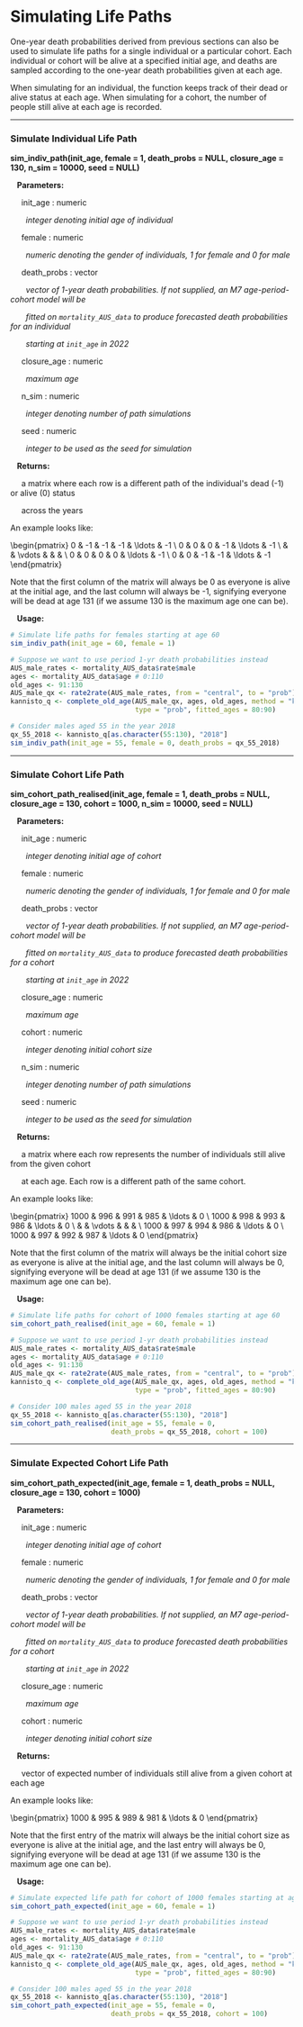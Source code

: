 # Simulating Life Paths

One-year death probabilities derived from previous sections can also be used to simulate life paths
for a single individual or a particular cohort. Each individual or cohort will be alive at a 
specified initial age, and deaths are sampled according to the one-year death probabilities 
given at each age.

When simulating for an individual, the function keeps track of their
dead or alive status at each age.
When simulating for a cohort, the number of people still alive at each age is recorded.

---

### Simulate Individual Life Path

**sim_indiv_path(init_age, female = 1, death_probs = NULL, closure_age = 130, n_sim = 10000, seed = NULL)**

&nbsp;&nbsp; **Parameters:**

&nbsp;&nbsp;&nbsp;&nbsp; init_age : numeric

&nbsp;&nbsp;&nbsp;&nbsp;&nbsp;&nbsp; *integer denoting initial age of individual*

&nbsp;&nbsp;&nbsp;&nbsp; female : numeric

&nbsp;&nbsp;&nbsp;&nbsp;&nbsp;&nbsp; *numeric denoting the gender of individuals, 1 for female and 0 for male*

&nbsp;&nbsp;&nbsp;&nbsp; death_probs : vector

&nbsp;&nbsp;&nbsp;&nbsp;&nbsp;&nbsp; *vector of 1-year death probabilities. If not supplied, an M7
age-period-cohort model will be* 

&nbsp;&nbsp;&nbsp;&nbsp;&nbsp;&nbsp; *fitted on `mortality_AUS_data` to produce forecasted
death probabilities for an individual* 

&nbsp;&nbsp;&nbsp;&nbsp;&nbsp;&nbsp; *starting at `init_age` in 2022*

&nbsp;&nbsp;&nbsp;&nbsp; closure_age : numeric

&nbsp;&nbsp;&nbsp;&nbsp;&nbsp;&nbsp; *maximum age*

&nbsp;&nbsp;&nbsp;&nbsp; n_sim : numeric

&nbsp;&nbsp;&nbsp;&nbsp;&nbsp;&nbsp; *integer denoting number of path simulations*

&nbsp;&nbsp;&nbsp;&nbsp; seed : numeric

&nbsp;&nbsp;&nbsp;&nbsp;&nbsp;&nbsp; *integer to be used as the seed for simulation*

&nbsp;&nbsp; **Returns:**

&nbsp;&nbsp;&nbsp;&nbsp; a matrix where each row is a different path of the individual's dead (-1)
or alive (0) status 

&nbsp;&nbsp;&nbsp;&nbsp; across the years

An example looks like: 

\begin{pmatrix}
0 & -1 & -1 & -1 & \ldots & -1 \\
0 & 0 & 0 & -1 & \ldots & -1 \\
 &  &  \vdots & & & \\
0 & 0 & 0 & 0 & \ldots & -1 \\
0 & 0 & -1 & -1 & \ldots & -1
\end{pmatrix}

Note that the first column of the matrix will always be 0 as everyone is alive at the initial age,
and the last column will always be -1, signifying everyone will be dead at age 131 (if we assume 130 is the
maximum age one can be). 

&nbsp;&nbsp; **Usage:**

```r
# Simulate life paths for females starting at age 60
sim_indiv_path(init_age = 60, female = 1)

# Suppose we want to use period 1-yr death probabilities instead
AUS_male_rates <- mortality_AUS_data$rate$male
ages <- mortality_AUS_data$age # 0:110
old_ages <- 91:130
AUS_male_qx <- rate2rate(AUS_male_rates, from = "central", to = "prob")
kannisto_q <- complete_old_age(AUS_male_qx, ages, old_ages, method = "kannisto",
                               type = "prob", fitted_ages = 80:90)

# Consider males aged 55 in the year 2018
qx_55_2018 <- kannisto_q[as.character(55:130), "2018"]
sim_indiv_path(init_age = 55, female = 0, death_probs = qx_55_2018)                         
```

---

### Simulate Cohort Life Path

**sim_cohort_path_realised(init_age, female = 1, death_probs = NULL, closure_age = 130,
cohort = 1000, n_sim = 10000, seed = NULL)**

&nbsp;&nbsp; **Parameters:**

&nbsp;&nbsp;&nbsp;&nbsp; init_age : numeric

&nbsp;&nbsp;&nbsp;&nbsp;&nbsp;&nbsp; *integer denoting initial age of cohort*

&nbsp;&nbsp;&nbsp;&nbsp; female : numeric

&nbsp;&nbsp;&nbsp;&nbsp;&nbsp;&nbsp; *numeric denoting the gender of individuals, 1 for female and 0 for male*

&nbsp;&nbsp;&nbsp;&nbsp; death_probs : vector

&nbsp;&nbsp;&nbsp;&nbsp;&nbsp;&nbsp; *vector of 1-year death probabilities. If not supplied, an M7
age-period-cohort model will be* 

&nbsp;&nbsp;&nbsp;&nbsp;&nbsp;&nbsp; *fitted on `mortality_AUS_data` to produce forecasted
death probabilities for a cohort* 

&nbsp;&nbsp;&nbsp;&nbsp;&nbsp;&nbsp; *starting at `init_age` in 2022*

&nbsp;&nbsp;&nbsp;&nbsp; closure_age : numeric

&nbsp;&nbsp;&nbsp;&nbsp;&nbsp;&nbsp; *maximum age*

&nbsp;&nbsp;&nbsp;&nbsp; cohort : numeric

&nbsp;&nbsp;&nbsp;&nbsp;&nbsp;&nbsp; *integer denoting initial cohort size*

&nbsp;&nbsp;&nbsp;&nbsp; n_sim : numeric

&nbsp;&nbsp;&nbsp;&nbsp;&nbsp;&nbsp; *integer denoting number of path simulations*

&nbsp;&nbsp;&nbsp;&nbsp; seed : numeric

&nbsp;&nbsp;&nbsp;&nbsp;&nbsp;&nbsp; *integer to be used as the seed for simulation*

&nbsp;&nbsp; **Returns:**

&nbsp;&nbsp;&nbsp;&nbsp; a matrix where each row represents the number of individuals still alive
from the given cohort 

&nbsp;&nbsp;&nbsp;&nbsp; at each age. Each row is a different path of the same cohort.

An example looks like: 

\begin{pmatrix}
1000 & 996 & 991 & 985 & \ldots & 0 \\
1000 & 998 & 993 & 986 & \ldots & 0 \\
 &  &  \vdots & & & \\
1000 & 997 & 994 & 986 & \ldots & 0 \\
1000 & 997 & 992 & 987 & \ldots & 0
\end{pmatrix}

Note that the first column of the matrix will always be the initial cohort size as everyone is alive at the initial age,
and the last column will always be 0, signifying everyone will be dead at age 131 (if we assume 130 is the
maximum age one can be). 

&nbsp;&nbsp; **Usage:**

```r
# Simulate life paths for cohort of 1000 females starting at age 60
sim_cohort_path_realised(init_age = 60, female = 1)

# Suppose we want to use period 1-yr death probabilities instead
AUS_male_rates <- mortality_AUS_data$rate$male
ages <- mortality_AUS_data$age # 0:110
old_ages <- 91:130
AUS_male_qx <- rate2rate(AUS_male_rates, from = "central", to = "prob")
kannisto_q <- complete_old_age(AUS_male_qx, ages, old_ages, method = "kannisto",
                               type = "prob", fitted_ages = 80:90)

# Consider 100 males aged 55 in the year 2018
qx_55_2018 <- kannisto_q[as.character(55:130), "2018"]
sim_cohort_path_realised(init_age = 55, female = 0,
                         death_probs = qx_55_2018, cohort = 100)                         
```

---

### Simulate Expected Cohort Life Path

**sim_cohort_path_expected(init_age, female = 1, death_probs = NULL, closure_age = 130,
cohort = 1000)**

&nbsp;&nbsp; **Parameters:**

&nbsp;&nbsp;&nbsp;&nbsp; init_age : numeric

&nbsp;&nbsp;&nbsp;&nbsp;&nbsp;&nbsp; *integer denoting initial age of cohort*

&nbsp;&nbsp;&nbsp;&nbsp; female : numeric

&nbsp;&nbsp;&nbsp;&nbsp;&nbsp;&nbsp; *numeric denoting the gender of individuals, 1 for female and 0 for male*

&nbsp;&nbsp;&nbsp;&nbsp; death_probs : vector

&nbsp;&nbsp;&nbsp;&nbsp;&nbsp;&nbsp; *vector of 1-year death probabilities. If not supplied, an M7
age-period-cohort model will be* 

&nbsp;&nbsp;&nbsp;&nbsp;&nbsp;&nbsp; *fitted on `mortality_AUS_data` to produce forecasted
death probabilities for a cohort* 

&nbsp;&nbsp;&nbsp;&nbsp;&nbsp;&nbsp; *starting at `init_age` in 2022*

&nbsp;&nbsp;&nbsp;&nbsp; closure_age : numeric

&nbsp;&nbsp;&nbsp;&nbsp;&nbsp;&nbsp; *maximum age*

&nbsp;&nbsp;&nbsp;&nbsp; cohort : numeric

&nbsp;&nbsp;&nbsp;&nbsp;&nbsp;&nbsp; *integer denoting initial cohort size*

&nbsp;&nbsp; **Returns:**

&nbsp;&nbsp;&nbsp;&nbsp; vector of expected number of individuals still alive 
from a given cohort at each age

An example looks like: 

\begin{pmatrix}
1000 & 995 & 989 & 981 & \ldots & 0
\end{pmatrix}

Note that the first entry of the matrix will always be the initial cohort size as everyone is alive at the initial age,
and the last entry will always be 0, signifying everyone will be dead at age 131 (if we assume 130 is the
maximum age one can be). 

&nbsp;&nbsp; **Usage:**

```r
# Simulate expected life path for cohort of 1000 females starting at age 60
sim_cohort_path_expected(init_age = 60, female = 1)

# Suppose we want to use period 1-yr death probabilities instead
AUS_male_rates <- mortality_AUS_data$rate$male
ages <- mortality_AUS_data$age # 0:110
old_ages <- 91:130
AUS_male_qx <- rate2rate(AUS_male_rates, from = "central", to = "prob")
kannisto_q <- complete_old_age(AUS_male_qx, ages, old_ages, method = "kannisto",
                               type = "prob", fitted_ages = 80:90)

# Consider 100 males aged 55 in the year 2018
qx_55_2018 <- kannisto_q[as.character(55:130), "2018"]
sim_cohort_path_expected(init_age = 55, female = 0,
                         death_probs = qx_55_2018, cohort = 100)
```